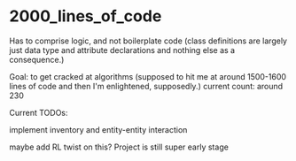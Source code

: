 # 2000_lines_of_code
Has to comprise logic, and not boilerplate code (class definitions are largely just data type and attribute declarations and nothing else as a consequence.)

Goal: to get cracked at algorithms (supposed to hit me at around 1500-1600 lines of code and then I'm enlightened, supposedly.)
current count: around 230

Current TODOs:

implement inventory and entity-entity interaction

maybe add RL twist on this? Project is still super early stage